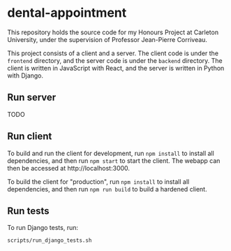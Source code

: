 # dental-appointment

This repository holds the source code for my Honours Project at Carleton University,
under the supervision of Professor Jean-Pierre Corriveau.

This project consists of a client and a server. The client code is under the `frontend`
directory, and the server code is under the `backend` directory. The client is written in
JavaScript with React, and the server is written in Python with Django.

## Run server

TODO

## Run client

To build and run the client for development, run `npm install` to install all dependencies,
and then run `npm start` to start the client. The webapp can then be accessed at
http://localhost:3000.

To build the client for "production", run `npm install` to install all dependencies,
and then run `npm run build` to build a hardened client.

## Run tests

To run Django tests, run:

```
scripts/run_django_tests.sh
```
